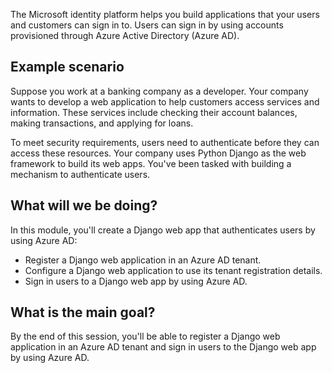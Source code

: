 The Microsoft identity platform helps you build applications that your users and customers can sign in to. Users can sign in by using accounts provisioned through Azure Active Directory (Azure AD).

## Example scenario

Suppose you work at a banking company as a developer. Your company wants to develop a web application to help customers access services and information. These services include checking their account balances, making transactions, and applying for loans.

To meet security requirements, users need to authenticate before they can access these resources. Your company uses Python Django as the web framework to build its web apps. You've been tasked with building a mechanism to authenticate users.

## What will we be doing?

In this module, you'll create a Django web app that authenticates users by using Azure AD:

- Register a Django web application in an Azure AD tenant.
- Configure a Django web application to use its tenant registration details.
- Sign in users to a Django web app by using Azure AD.

## What is the main goal?

By the end of this session, you'll be able to register a Django web application in an Azure AD tenant and sign in users to the Django web app by using Azure AD.

